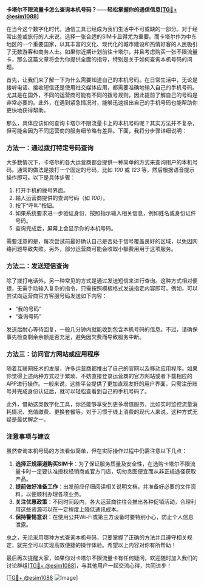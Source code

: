 **卡塔尔不限流量卡怎么查询本机号码？——轻松掌握你的通信信息[[TG💪+ @esim1088](https://t.me/s/esim1088)]**

在当今这个数字化时代，通信工具已经成为我们生活中不可或缺的一部分。对于经常出差或旅行的人来说，选择一张合适的SIM卡显得尤为重要。而卡塔尔作为中东地区的一个重要国家，以其丰富的文化、现代化的城市建设和热情好客的人民吸引了无数游客和商务人士。如果你近期计划前往卡塔尔，并且考虑购买一张不限流量卡，那么这篇文章将会为你提供全面的指导，特别是关于如何查询本机号码的问题。

首先，让我们来了解一下为什么需要知道自己的本机号码。在日常生活中，无论是接听电话、接收短信还是使用社交媒体应用，都需要准确地输入自己的手机号码。尤其是在国外，不同的运营商可能有不同的拨号规则，因此提前了解自己的号码是非常必要的。此外，在遇到紧急情况时，能够迅速报出自己的手机号码也能帮助你更快地获得帮助。

那么，具体应该如何查询卡塔尔不限流量卡上的本机号码呢？其实方法并不复杂，但可能会因为不同运营商的服务细节略有差异。下面，我将分步骤详细说明：

### 方法一：通过拨打特定号码查询

大多数情况下，卡塔尔的各大运营商都会提供一种简单的方式来查询用户的本机号码。通常的做法是拨打一个固定的号码，比如 *100* 或 *123* 等，然后根据语音提示操作即可。以下是具体步骤：

1. 打开手机的拨号界面。
2. 输入运营商提供的查询号码（如 *100*）。
3. 按下“呼叫”按钮。
4. 如果系统要求进一步验证身份，按照指示输入相关信息，例如姓名或身份证件号码。
5. 查询完成后，屏幕上会显示你的本机号码。

需要注意的是，每次尝试前最好确认自己是否处于信号覆盖良好的区域，以免因网络问题导致失败。另外，部分运营商可能会收取小额费用用于这项服务。

### 方法二：发送短信查询

除了拨打电话外，另一种常见的方式是通过发送短信来进行查询。这种方式相对便捷，无需手动输入复杂的指令，只需按照模板格式发送指定内容即可。例如，可以尝试向运营商官方客服号码发送如下内容：

- “我的号码”
- “查询号码”

发送后耐心等待回复，一般几分钟内就能收到包含本机号码的信息。不过，请确保事先检查剩余余额是否充足，避免因欠费而导致服务中断。

### 方法三：访问官方网站或应用程序

随着互联网技术的发展，许多运营商都推出了自己的官网以及移动应用程序。如果你觉得上述两种方式过于繁琐，不妨直接登录运营商的官方网站或者下载相应的APP进行操作。一般来说，这些平台提供了更加直观友好的用户界面，只需注册账号并完成身份认证后，就可以轻松查看到自己的手机号码了。

此外，借助这类数字化工具，你还能够享受到更多增值服务，比如实时监控流量消耗情况、充值缴费、更换套餐等。对于习惯于线上消费的现代人来说，这种方式无疑是最优解之一。

### 注意事项与建议

虽然查询本机号码的方法看似简单，但在实际操作过程中仍需注意以下几点：

1. **选择正规渠道购买SIM卡**：为了保证服务质量及安全性，在选购卡塔尔不限流量卡时一定要认准授权经销商或官方门店，切勿贪图便宜而从非正规途径获取产品。
2. **提前做好准备工作**：出发前应仔细阅读相关说明文档，并准备好必要的文件资料，以便顺利办理各项业务。
3. **关注优惠政策**：不同时间段内，各大运营商往往会推出各种促销活动，合理利用这些资源可以在一定程度上降低通讯成本。
4. **保持警惕意识**：在使用公共Wi-Fi或第三方设备时要特别小心，防止个人信息泄露。

总之，无论采用哪种方式查询本机号码，只要掌握了正确的方法并且遵守相关规定，就完全可以实现高效便捷的操作体验。希望以上内容对你有所帮助！

最后再次提醒大家，如果你对卡塔尔不限流量卡有任何疑问，欢迎随时加入我们的讨论群组[[TG💪+ @esim1088](https://t.me/s/esim1088)]，与其他用户一起交流心得，共同进步！

[[TG💪+ @esim1088](https://t.me/s/esim1088) ![Image](https://i.postimg.cc/4NQfJmqS/Snipaste-2025-05-13-00-14-12.png)]